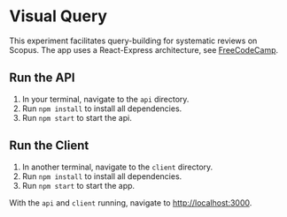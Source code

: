 # Visual Query
This experiment facilitates query-building for systematic reviews on Scopus. The app uses a React-Express architecture, see [FreeCodeCamp](https://www.freecodecamp.org/news/create-a-react-frontend-a-node-express-backend-and-connect-them-together-c5798926047c/).

## Run the API
1. In your terminal, navigate to the `api` directory.
2. Run `npm install` to install all dependencies.
3. Run `npm start` to start the api.

## Run the Client
1. In another terminal, navigate to the `client` directory.
2. Run `npm install` to install all dependencies.
3. Run `npm start` to start the app.

With the `api` and `client` running, navigate to [http://localhost:3000](http://localhost:3000).
